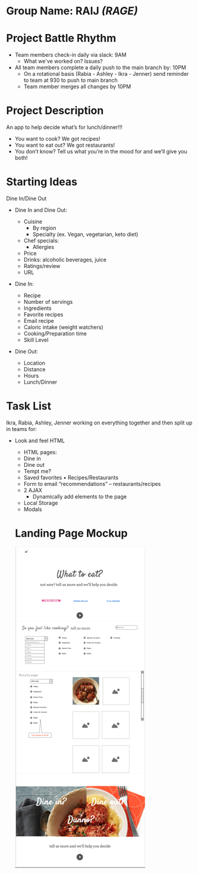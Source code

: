 # Group Name: RAIJ _(RAGE)_

# Project Battle Rhythm
- Team members check-in daily via slack: 9AM
  - What we've worked on? Issues?
- All team members complete a daily push to the main branch by: 10PM 
  - On a rotational basis (Rabia - Ashley - Ikra - Jenner) send reminder to team at 930 to push to main branch
  - Team member merges all changes by 10PM

# Project Description

An app to help decide what’s for lunch/dinner!!!

- You want to cook? We got recipes!
- You want to eat out? We got restaurants!
- You don’t know? Tell us what you’re in the mood for and we’ll give you both!

# Starting Ideas

Dine In/Dine Out

- Dine In and Dine Out:

  - Cuisine
    - By region
    - Specialty (ex. Vegan, vegetarian, keto diet)
  - Chef specials:
    - Allergies
  - Price
  - Drinks: alcoholic beverages, juice
  - Ratings/review
  - URL

- Dine In:

  - Recipe
  - Number of servings
  - Ingredients
  - Favorite recipes
  - Email recipe
  - Caloric intake (weight watchers)
  - Cooking/Preparation time
  - Skill Level

- Dine Out:
  - Location
  - Distance
  - Hours
  - Lunch/Dinner

# Task List

Ikra, Rabia, Ashley, Jenner working on everything together and then split up in teams for:

- Look and feel HTML

  - HTML pages:
  - Dine in
  - Dine out
  - Tempt me?
  - Saved favorites
    • Recipes/Restaurants
  - Form to email “recommendations” – restaurants/recipes
  - 2 AJAX
    - Dynamically add elements to the page
  - Local Storage
  - Modals

  # Landing Page Mockup

  ![demo](assets/2nd%20mockup.png)
